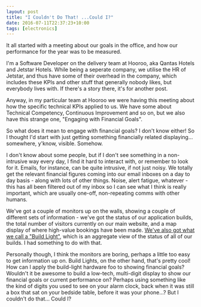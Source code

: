 ```yaml
---
layout: post
title: "I Couldn't Do That! ...Could I?"
date: 2016-07-11T22:37:23+10:00
tags: [electronics]
---
```


It all started with a meeting about our goals in the office, and how our performance for the year was to be measured.

I'm a Software Developer on the delivery team at Hooroo, aka Qantas Hotels and Jetstar Hotels. While being a seperate company, we utilise the HR of Jetstar, and thus have some of their overhead in the company, which includes these KPIs and other stuff that generally nobody likes, but everybody lives with. If there's a story there, it's for another post.

Anyway, in my particular team at Hooroo we were having this meeting about how the specific technical KPIs applied to us. We have some about Technical Competency, Continuous Improvement and so on, but we also have this strange one, "Engaging with Financial Goals".

So what does it mean to engage with financial goals? I don't know either! So I thought I'd start with just getting something financially related displaying... somewhere, y'know, visible. Somehow.

I don't know about some people, but if I don't see something in a non-intrusive way every day, I find it hard to interact with, or remember to look for it. Emails, for instance, can be quite intrusive, if not just noisy. We totally get the relevant financial figures coming into our email inboxes on a day to day basis - along with lots of other things. Noise, alert fatigue, whatever - this has all been filtered out of my inbox so I can see what I think is really important, which are usually one-off, non-repeating comms with other humans.

We've got a couple of monitors up on the walls, showing a couple of different sets of information - we've got the status of our application builds, the total number of visitors currently on our main website, and a map display of where high-value bookings have been made. [We've also got what we call a "Build Light"](http://hooroo.github.io/blog/2015/03/31/arduino-build-light/), which is an aggregate view of the status of all of our builds. I had something to do with that.

Personally though, I think the monitors are boring, perhaps a little too easy to get information up on. Build Lights, on the other hand, that's pretty cool! How can I apply the build-light hardware foo to showing financial goals? Wouldn't it be awesome to build a low-tech, multi-digit display to show our financial goals or current performance on? Perhaps using something like the kind of digits you used to see on your alarm clock, back when it was still a box that sat on your bedside table, before it was your phone...? But I couldn't do that... Could I?

